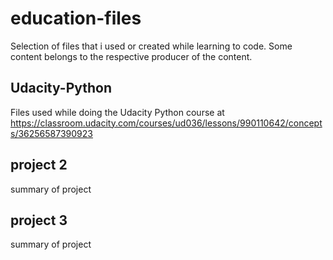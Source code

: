 # education-files
Selection of files that i used or created while learning to code. Some content belongs to the respective producer of the content.

## Udacity-Python
Files used while doing the Udacity Python course at https://classroom.udacity.com/courses/ud036/lessons/990110642/concepts/36256587390923

## project 2
summary of project

## project 3
summary of project
